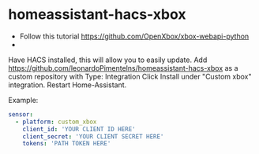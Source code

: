 # homeassistant-hacs-xbox
- Follow this tutorial https://github.com/OpenXbox/xbox-webapi-python
- 
Have HACS installed, this will allow you to easily update.
Add https://github.com/leonardoPimentelns/homeassistant-hacs-xbox as a custom repository with Type: Integration
Click Install under "Custom xbox" integration.
Restart Home-Assistant.

Example:
```yaml
sensor:
  - platform: custom_xbox
    client_id: 'YOUR CLIENT ID HERE'
    client_secret: 'YOUR CLIENT SECRET HERE'
    tokens: 'PATH TOKEN HERE'
 ```
